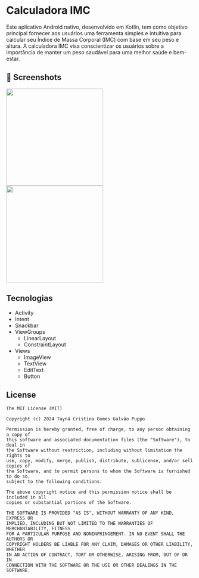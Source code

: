 # Calculadora IMC
Este aplicativo Android nativo, desenvolvido em Kotlin, tem como objetivo principal fornecer aos usuários uma ferramenta simples e intuitiva para calcular seu Índice de Massa Corporal (IMC) com base em seu peso e altura. A calculadora IMC visa conscientizar os usuários sobre a importância de manter um peso saudável para uma melhor saúde e bem-estar.

## :camera_flash: Screenshots
<img src="https://github.com/Taypuppo/calculadoraimc/assets/154562117/c53a7285-f00c-46cd-b4a1-0fab2c7d9289" width=260/>  <img src="https://github.com/Taypuppo/calculadoraimc/assets/154562117/b6be9a30-08d7-4a65-bf69-1f5df6dc633c" width=260/>

## Tecnologias
- Activity
- Intent
- Snackbar
- ViewGroups
  - LinearLayout
  - ConstraintLayout
- Views
  - ImageView
  - TextView
  - EditText
  - Button


## License
```
The MIT License (MIT)

Copyright (c) 2024 Tayná Cristina Gomes Galvão Puppo

Permission is hereby granted, free of charge, to any person obtaining a copy of
this software and associated documentation files (the "Software"), to deal in
the Software without restriction, including without limitation the rights to
use, copy, modify, merge, publish, distribute, sublicense, and/or sell copies of
the Software, and to permit persons to whom the Software is furnished to do so,
subject to the following conditions:

The above copyright notice and this permission notice shall be included in all
copies or substantial portions of the Software.

THE SOFTWARE IS PROVIDED "AS IS", WITHOUT WARRANTY OF ANY KIND, EXPRESS OR
IMPLIED, INCLUDING BUT NOT LIMITED TO THE WARRANTIES OF MERCHANTABILITY, FITNESS
FOR A PARTICULAR PURPOSE AND NONINFRINGEMENT. IN NO EVENT SHALL THE AUTHORS OR
COPYRIGHT HOLDERS BE LIABLE FOR ANY CLAIM, DAMAGES OR OTHER LIABILITY, WHETHER
IN AN ACTION OF CONTRACT, TORT OR OTHERWISE, ARISING FROM, OUT OF OR IN
CONNECTION WITH THE SOFTWARE OR THE USE OR OTHER DEALINGS IN THE SOFTWARE.
```
